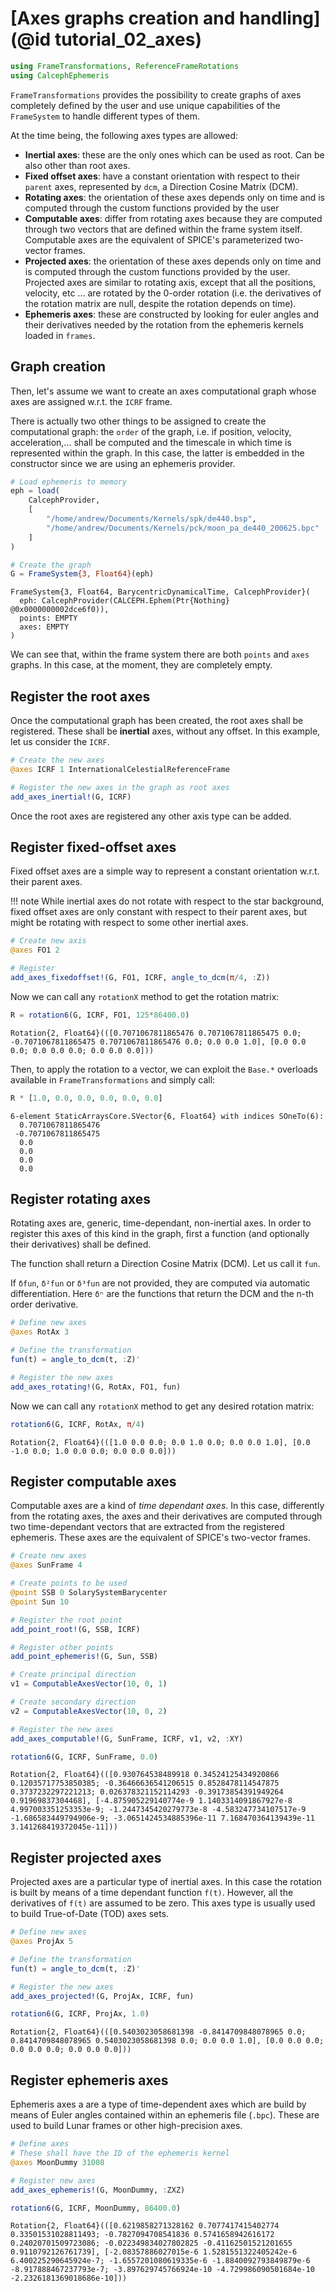 # [Axes graphs creation and handling](@id tutorial_02_axes)


```julia
using FrameTransformations, ReferenceFrameRotations
using CalcephEphemeris
```

`FrameTransformations` provides the possibility to create graphs of axes completely defined by the user 
and use unique capabilities of the `FrameSystem` to handle different types of them.

At the time being, the following axes types are allowed:
- **Inertial axes**: these are the only ones which can be used as root. Can be also other than root axes.
- **Fixed offset axes**:  have a constant orientation with respect to their `parent` axes, represented by `dcm`, a Direction Cosine Matrix (DCM).
- **Rotating axes**:  the orientation of these axes depends only on time and is computed through the custom functions provided by the user
- **Computable axes**:  differ from rotating axes because they are computed through two vectors that are defined within the frame system itself. Computable axes are the equivalent of SPICE's parameterized two-vector frames.
- **Projected axes**:  the orientation of these axes depends only on time and is computed through the custom functions provided by the user. Projected axes are similar to rotating axis, except that all the positions, velocity, etc ... are rotated by the 0-order rotation (i.e. the derivatives of the rotation matrix are null, despite the rotation depends on time).
- **Ephemeris axes**: these are constructed by looking for euler angles and their derivatives needed by the rotation from the ephemeris kernels loaded in `frames`.

## Graph creation

Then, let's assume we want to create an axes computational graph whose axes are assigned w.r.t.
the `ICRF` frame.

There is actually two other things to be assigned to create the computational graph: the `order` 
of the graph, i.e. if position, velocity, acceleration,... shall be computed and the timescale
in which time is represented within the graph. In this case, the latter is embedded in the 
constructor since we are using an ephemeris provider.


```julia
# Load ephemeris to memory
eph = load(
    CalcephProvider, 
    [
        "/home/andrew/Documents/Kernels/spk/de440.bsp", 
        "/home/andrew/Documents/Kernels/pck/moon_pa_de440_200625.bpc"
    ]
)

# Create the graph
G = FrameSystem{3, Float64}(eph)
```




    FrameSystem{3, Float64, BarycentricDynamicalTime, CalcephProvider}(
      eph: CalcephProvider(CALCEPH.Ephem(Ptr{Nothing} @0x0000000002dce6f0)),
      points: EMPTY
      axes: EMPTY
    )




We can see that, within the frame system there are both `points` and `axes` graphs. In
this case, at the moment, they are completely empty.

## Register the root axes

Once the computational graph has been created, the root axes shall be registered. These shall
be **inertial** axes, without any offset. In this example, let us consider the `ICRF`.


```julia
# Create the new axes 
@axes ICRF 1 InternationalCelestialReferenceFrame 

# Register the new axes in the graph as root axes
add_axes_inertial!(G, ICRF)
```

Once the root axes are registered any other axis type can be added.

## Register fixed-offset axes

Fixed offset axes are a simple way to represent a constant orientation w.r.t. their parent axes.

!!! note
    While inertial axes do not rotate with respect to the star background, fixed offset axes are only 
    constant with respect to their parent axes, but might be rotating with respect to some other 
    inertial axes.


```julia
# Create new axis 
@axes FO1 2 

# Register 
add_axes_fixedoffset!(G, FO1, ICRF, angle_to_dcm(π/4, :Z))
```

Now we can call any `rotationX` method to get the rotation matrix:


```julia
R = rotation6(G, ICRF, FO1, 125*86400.0)
```




    Rotation{2, Float64}(([0.7071067811865476 0.7071067811865475 0.0; -0.7071067811865475 0.7071067811865476 0.0; 0.0 0.0 1.0], [0.0 0.0 0.0; 0.0 0.0 0.0; 0.0 0.0 0.0]))



Then, to apply the rotation to a vector, we can exploit the `Base.*` overloads available in
`FrameTransformations` and simply call:


```julia
R * [1.0, 0.0, 0.0, 0.0, 0.0, 0.0]
```




    6-element StaticArraysCore.SVector{6, Float64} with indices SOneTo(6):
      0.7071067811865476
     -0.7071067811865475
      0.0
      0.0
      0.0
      0.0



## Register rotating axes

Rotating axes are, generic, time-dependant, non-inertial axes. In order to register this axes
of this kind in the graph, first a function (and optionally their derivatives) shall be defined.

The function shall return a  Direction Cosine Matrix (DCM). Let us call it `fun`.

If `δfun`, `δ²fun` or `δ³fun` are not provided, they are computed via automatic differentiation.
Here `δⁿ` are the functions that return the DCM and the n-th order derivative.


```julia
# Define new axes
@axes RotAx 3

# Define the transformation
fun(t) = angle_to_dcm(t, :Z)'

# Register the new axes 
add_axes_rotating!(G, RotAx, FO1, fun)
```

Now we can call any `rotationX` method to get any desired rotation matrix:


```julia
rotation6(G, ICRF, RotAx, π/4)
```




    Rotation{2, Float64}(([1.0 0.0 0.0; 0.0 1.0 0.0; 0.0 0.0 1.0], [0.0 -1.0 0.0; 1.0 0.0 0.0; 0.0 0.0 0.0]))



## Register computable axes

Computable axes are a kind of _time dependant axes_. In this case, differently from the 
rotating axes, the axes and their derivatives are computed through two time-dependant vectors
that are extracted from the registered ephemeris. These axes are the equivalent of SPICE's
two-vector frames.


```julia
# Create new axes 
@axes SunFrame 4

# Create points to be used
@point SSB 0 SolarySystemBarycenter 
@point Sun 10 

# Register the root point 
add_point_root!(G, SSB, ICRF)

# Register other points 
add_point_ephemeris!(G, Sun, SSB)

# Create principal direction
v1 = ComputableAxesVector(10, 0, 1)

# Create secondary direction
v2 = ComputableAxesVector(10, 0, 2)

# Register the new axes
add_axes_computable!(G, SunFrame, ICRF, v1, v2, :XY)
```


```julia
rotation6(G, ICRF, SunFrame, 0.0)
```




    Rotation{2, Float64}(([0.930764538489918 0.34524125434920866 0.12035717753850385; -0.36466636541206515 0.8528478114547875 0.3737232297221213; 0.026378321152114293 -0.39173854391949264 0.91969837304468], [-4.875905229140774e-9 1.1403314091867927e-8 4.997003351253353e-9; -1.2447345420279773e-8 -4.583247734107517e-9 -1.686583449794906e-9; -3.0651424534885396e-11 7.168470364139439e-11 3.141268419372045e-11]))



## Register projected axes

Projected axes are a particular type of inertial axes. In this case the rotation is built by
means of a time dependant function `f(t)`. However, all the derivatives of `f(t)` are assumed
to be zero. This axes type is usually used to build True-of-Date (TOD) axes sets.


```julia
# Define new axes
@axes ProjAx 5

# Define the transformation
fun(t) = angle_to_dcm(t, :Z)'

# Register the new axes 
add_axes_projected!(G, ProjAx, ICRF, fun)
```


```julia
rotation6(G, ICRF, ProjAx, 1.0)
```




    Rotation{2, Float64}(([0.5403023058681398 -0.8414709848078965 0.0; 0.8414709848078965 0.5403023058681398 0.0; 0.0 0.0 1.0], [0.0 0.0 0.0; 0.0 0.0 0.0; 0.0 0.0 0.0]))



## Register ephemeris axes

Ephemeris axes a are a type of time-dependent axes which are build by means of Euler angles
contained within an ephemeris file (`.bpc`). These are used to build Lunar frames or other
high-precision axes.


```julia
# Define axes 
# These shall have the ID of the ephemeris kernel
@axes MoonDummy 31008

# Register new axes 
add_axes_ephemeris!(G, MoonDummy, :ZXZ)
```


```julia
rotation6(G, ICRF, MoonDummy, 86400.0)
```




    Rotation{2, Float64}(([0.6219858271328162 0.7077417415402774 0.33501531028811493; -0.7827094708541836 0.5741658942616172 0.24020701509723086; -0.022349834027802825 -0.41162501521201655 0.9110792126761739], [-2.08357886027015e-6 1.5281551322405242e-6 6.400225290645924e-7; -1.6557201080619335e-6 -1.8840092793849879e-6 -8.917888467237793e-7; -3.897629745766924e-10 -4.729986090501684e-10 -2.2326181369018686e-10]))


